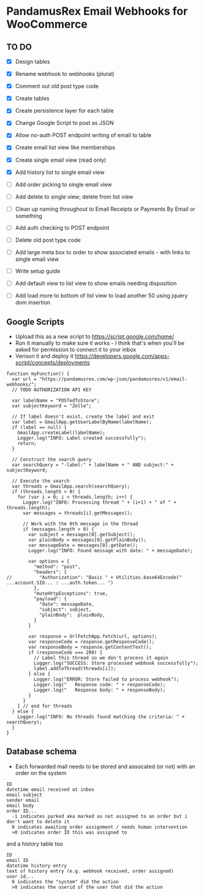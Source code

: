 # PandamusRex Email Webhooks for WooCommerce

## TO DO

- [x] Design tables
- [x] Rename webhook to webhooks (plural)
- [x] Comment out old post type code
- [x] Create tables
- [x] Create persistence layer for each table
- [x] Change Google Script to post as JSON
- [x] Allow no-auth POST endpoint writing of email to table
- [x] Create email list view like memberships
- [x] Create single email view (read only)
- [x] Add history list to single email view
- [ ] Add order picking to single email view
- [ ] Add delete to single view; delete from list view
- [ ] Clean up naming throughout to Email Receipts or Payments By Email or something
- [ ] Add auth checking to POST endpoint
- [ ] Delete old post type code
- [ ] Add large meta box to order to show associated emails - with links to single email view
- [ ] Write setup guide

- [ ] Add default view to list view to show emails needing disposition
- [ ] Add load more to bottom of list view to load another 50 using jquery dom insertion

## Google Scripts

- Upload this as a new script to https://script.google.com/home/
- Run it manually to make sure it works - I think that's when you'll be asked for permission to connect it to your inbox
- Verison it and deploy it https://developers.google.com/apps-script/concepts/deployments

```
function myFunction() {
  var url = "https://pandamusrex.com/wp-json/pandamusrex/v1/email-webhooks/";
  // TODO AUTHORIZATION API KEY

  var labelName = "POSTedToStore";
  var subjectKeyword = "Zelle";

  // If label doesn't exist, create the label and exit
  var label = GmailApp.getUserLabelByName(labelName);  
  if (label == null) {
    GmailApp.createLabel(labelName);
    Logger.log("INFO: Label created successfully");
    return;
  } 

  // Construct the search query
  var searchQuery = "-label:" + labelName + " AND subject:" + subjectKeyword;

  // Execute the search
  var threads = GmailApp.search(searchQuery);
  if (threads.length > 0) {
    for (var i = 0; i < threads.length; i++) {
      Logger.log("INFO: Processing thread " + (i+1) + " of " + threads.length);
      var messages = threads[i].getMessages();

      // Work with the 0th message in the thread
      if (messages.length > 0) {
        var subject = messages[0].getSubject();
        var plainBody = messages[0].getPlainBody();
        var messageDate = messages[0].getDate();
        Logger.log("INFO: Found message with date: " + messageDate);

        var options = {
          "method": "post",
          "headers": {
//          "Authorization": "Basic " + Utilities.base64Encode(" ...account.SID... : ...auth.token... ")
          },
          "muteHttpExceptions": true,
          "payload": {
            "date": messageDate,
            "subject": subject,
            "plainBody":  plainBody,
          }
        }

        var response = UrlFetchApp.fetch(url, options);
        var responseCode = response.getResponseCode();
        var responseBody = response.getContentText();
        if (responseCode === 200) {
          // Label this thread so we don't process it again
          Logger.log("SUCCESS: Store processed webhook successfully");
          label.addToThread(threads[i]);
        } else {
          Logger.log("ERROR: Store failed to process webhook");
          Logger.log("   Response code: " + responseCode);
          Logger.log("   Response body: " + responseBody);
        }
      }
    } // end for threads
  } else {
    Logger.log("INFO: No threads found matching the criteria: " + searchQuery);
  }
}
```

## Database schema

- Each forwarded mail needs to be stored and assocated (or not) with an order on the system

```
ID
datetime email received at inbox
email subject
sender email
email body
order ID...
  -1 indicates parked aka marked as not assigned to an order but i don't want to delete it
  0 indicates awaiting order assignment / needs human intervention
  >0 indicates order ID this was assigned to
```

and a history table too

```
ID
email ID
datetime history entry
text of history entry (e.g. webhook received, order assigned)
user id...
  0 indicates the "system" did the action
  >0 indicates the userid of the user that did the action
```